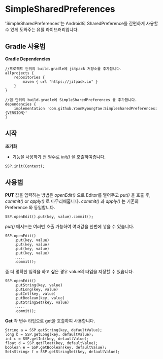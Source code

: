 # SimpleSharedPreferences
'SimpleSharedPreferences'는 Android의 SharedPreference를 간편하게 사용할 수 있게 도와주는
유틸 라이브러리입니다.

## Gradle 사용법
**Gradle Dependencies**
~~~
//프로젝트 단위의 build.gradle에 jitpack 저장소를 추가합니다.
allprojects {
    repositories {
        maven { url "https://jitpack.io" }
    }
}

//앱 단위의 build.gradle에 SimpleSharedPreferences 를 추가합니다.
dependencies {
    implementation 'com.github.YoonKyoungTae:SimpleSharedPreferences:{VERSION}'
}
~~~

## 시작
**초기화**
- 기능을 사용하기 전 필수로 *init()* 을 호출하여줍니다.
~~~
SSP.init(Context);
~~~

## 사용법
**PUT**
값을 입력하는 방법은 *openEdit()* 으로 Editor를 열어주고 *put()* 을 호출 후, *commit()* or *apply()* 로 마무리해줍니다.
*commit()* 과 *apply()* 는 기존의 Preference 와 동일합니다.
~~~
SSP.openEdit().put(key, value).commit();
~~~

*put()* 메서드는 여러번 호출 가능하여 여러값을 한번에 넣을 수 있습니다.
~~~
SSP.openEdit()
    .put(key, value)
    .put(key, value)
    .put(key, value)
    .put(key, value)
    .....
    .commit();
~~~

좀 더 명확한 입력을 하고 싶은 경우 value의 타입을 지정할 수 있습니다.
~~~
SSP.openEdit()
    .putString(key, value)
    .putLong(key, value)
    .putInt(key, value)
    .putBoolean(key, value)
    .putStringSet(key, value)
    .....
    .commit();
~~~

**Get**
각 변수 타입으로 get을 호출하여 사용합니다.
~~~
String a = SSP.getString(key, defaultValue);
long b = SSP.getLong(key, defaultValue);
int c = SSP.getInt(key, defaultValue);
float d = SSP.getFloat(key, defaultValue);
boolean e = SSP.getBoolean(key, defaultValue);
Set<String> f = SSP.getStringSet(key, defaultValue);
~~~